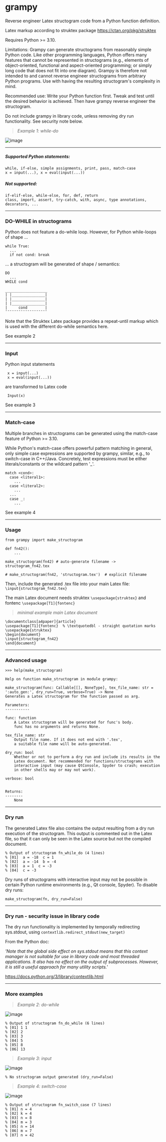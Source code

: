 # grampy
Reverse engineer Latex structogram code from a Python function definition.

Latex markup according to struktex package
https://ctan.org/pkg/struktex

Requires Python >= 3.10.

Limitations: Grampy can generate structograms from reasonably simple Python code. 
Like other programming languages, Python offers many features that cannot be represented in structograms 
(e.g., elements of object-oriented, functional and aspect-oriented programming; 
or simply long code that does not fit into one diagram).
Grampy is therefore not intended to and cannot reverse engineer structograms from arbitrary Python programs. 
Use with having the resulting structogram's complexity in mind.

Recommended use: Write your Python function first. Tweak and test until the desired behavior is achieved. 
Then have grampy reverse engineer the structogram.

Do not include grampy in library code, unless removing dry run functionality. See security note below.

> *Example 1: while-do*

![image](https://github.com/bjung801/grampy/assets/129518187/4232f66d-9d8a-4967-9118-16c950cabc0e)



--------------------------------------------------------------------------

##### Supported Python statements: 

    while, if-else, simple assignments, print, pass, match-case
    x = input(...), x = eval(input(...))

##### Not supported: 

    if-elif-else, while-else, for, def, return
    class, import, assert, try-catch, with, async, type annotations, decorators, ...
               
--------------------------------------------------------------------------

### DO-WHILE in structograms

Python does not feature a do-while loop. However, 
for Python while-loops of shape ...

    while True:
      ...
      if not cond: break

... a structogram will be generated of shape / semantics:

    DO
      ...
    WHILE cond

    ___________________
    | |_______________|
    | |_______________|
    | |_______________|
    |     cond        |
    ¯¯¯¯¯¯¯¯¯¯¯¯¯¯¯¯¯¯¯

Note that the Struktex Latex package provides a repeat-until markup which
is used with the different do-while semantics here.

See example 2

--------------------------------------------------------------------------

### Input


Python input statements

     x = input(...)
     x = eval(input(...))

are transformed to Latex code

     Input(x)

See example 3

--------------------------------------------------------------------------

### Match-case

Multiple branches in structograms can be generated using the match-case 
feature of Python >= 3.10. 

While Python's match-case offers powerful pattern matching in general, only
simple case expressions are supported by grampy, similar, e.g., to switch-case 
in C++/Java. Concretely, test expressions must be either literals/constants or the 
wildcard pattern '_'.

    match <cond>:
      case <literal1>:
        ...
      case <literal2>:
        ...
      ...
      case _:
        ...

See example 4

--------------------------------------------------------------------------

### Usage

    from grampy import make_structogram

    def fn42():
        ...

    make_structogram(fn42) # auto-generate filename -> structogram_fn42.tex
    
    # make_structogram(fn42, 'structogram.tex')  # explicit filename

Then, include the generated .tex file into your main Latex file:
`\input{structogram_fn42.tex}`

The main Latex document needs struktex `\usepackage{struktex}` 
and fontenc `\usepackage[T1]{fontenc}`

> *minimal example main Latex document*

    \documentclass[a4paper]{article}
    \usepackage[T1]{fontenc}  % \textquotedbl - straight quotation marks
    \usepackage{struktex}
    \begin{document}
    \input{structogram_fn42}
    \end{document}


--------------------------------------------------------------------------

### Advanced usage

    >>> help(make_structogram)

    Help on function make_structogram in module grampy:

    make_structogram(func: Callable[[], NoneType], tex_file_name: str = ':auto_gen:', dry_run=True, verbose=True) -> None
    Generates a Latex structogram for the function passed as arg.
    
    Parameters:
    -----------
    
    func: function
        A Latex structogram will be generated for func's body.
        func has no arguments and returns None.
    
    tex_file_name: str
        Output file name. If it does not end with '.tex',
        a suitable file name will be auto-generated.
    
    dry_run: bool
        Whether or not to perform a dry run and include its results in the
        Latex document. Not recommended for functions/structograms with
        interactive input (may cause QtConsole, Spyder to crash; execution
        in other shells may or may not work).
 
    verbose: bool

        
    Returns:
    --------
        None

--------------------------------------------------------------------------

### Dry run

The generated Latex file also contains the output resulting from a dry run
execution of the structogram. This output is commented out in the Latex file,
so that it can only be seen in the Latex source but not the compiled document.

    % Output of structogram fn_while_do (4 lines)
    % [01]  a = -18  c = 1
    % [02]  a = -14  b = -4
    % [03]  a = 1  c = -3
    % [04]  c = -3

Dry runs of structograms with interactive input may not be possible in 
certain Python runtime environments (e.g., Qt console, Spyder).
To disable dry runs:

    make_structogram(fn, dry_run=False)

--------------------------------------------------------------------------    

### Dry run - security issue in library code

The dry run functionality is implemented by temporally redirecting sys.stdout, 
using `contextlib.redirect_stdout(new_target)`

From the Python doc:

*'Note that the global side effect on sys.stdout means that this context
manager is not suitable for use in library code and most threaded
applications. It also has no effect on the output of subprocesses.
However, it is still a useful approach for many utility scripts.'*

https://docs.python.org/3/library/contextlib.html

--------------------------------------------------------------------------    

### More examples

> *Example 2: do-while*

![image](https://github.com/bjung801/grampy/assets/129518187/f4ea3860-f9be-496f-b7e5-b2ad3b0177d2)

    % Output of structogram fn_do_while (6 lines)
    % [01] 1 1
    % [02] 2
    % [03] 3
    % [04] 5
    % [05] 8
    % [06] 13


> *Example 3: input*

![image](https://github.com/bjung801/grampy/assets/129518187/3c9aa266-4d79-423d-88a2-5cff204b316d)

    % No structogram output generated (dry_run=False)


> *Example 4: switch-case*

![image](https://github.com/bjung801/grampy/assets/129518187/d202105f-2263-4eab-b0c6-8b53527a11e0)

    % Output of structogram fn_switch_case (7 lines)
    % [01] n = 4
    % [02] k = 4
    % [03] n = 8
    % [04] m = 3
    % [05] n = 14
    % [06] m = 7
    % [07] n = 42


